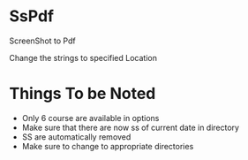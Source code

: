 # SsPdf
ScreenShot to Pdf

Change the strings to specified Location 

# Things To be Noted
- Only 6 course are available in options
- Make sure that there are now ss of current date in directory
- SS are automatically removed 
- Make sure to change to appropriate directories 
